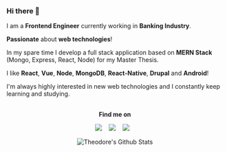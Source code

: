 ### Hi there 👋

I am a **Frontend Engineer** currently working in **Banking Industry**.

**Passionate** about **web technologies**!

In my spare time I develop a full stack application based on **MERN Stack** (Mongo, Express, React, Node) for my Master Thesis.

I like **React**, **Vue**, **Node**, **MongoDB**, **React-Native**, **Drupal** and **Android**!

I'm always highly interested in new web technologies and I constantly keep learning and studying.
<br /><br />
<p align="center">
  <b>Find me on</b>
</p>
<p align="center"><span>
<a href="https://tpliakas.com"><img src="https://img.shields.io/badge/Website-663399?style=for-the-badge&logo=gatsby"></a>&nbsp;&nbsp;&nbsp;</span>
<span><a href="https://www.linkedin.com/in/theodorospliakas/"><img src="https://img.shields.io/badge/Linkedin-blue?style=for-the-badge&logo=linkedin"></a>&nbsp;&nbsp;&nbsp;</span>
<span><a href="https://stackoverflow.com/users/7622832/tpliakas"><img src="https://img.shields.io/badge/StackOverflow-e8e8e8?style=for-the-badge&logo=stackoverflow"></a>&nbsp;&nbsp;&nbsp;</span></p>

<p align="center">
<img align="center" src="https://github-readme-stats.vercel.app/api?username=tpliakas&&show_icons=true&theme=react" alt="Theodore's Github Stats">
</p>  


